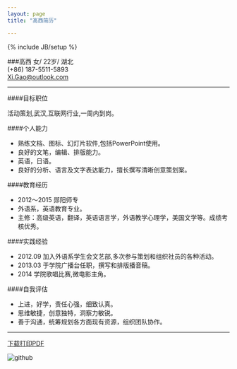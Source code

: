 ```yaml
---
layout: page
title: "高西简历"

---
```

{% include JB/setup %}

###高西
女/ 22岁/ 湖北 		<!--照片 浅色 阳光 简约的-->  
(+86) 187-5511-5893  
<Xi.Gao@outlook.com>

---

####目标职位
<!--http://www.lagou.com/jobs/636229.html?source=pl-->活动策划,武汉,互联网行业,一周内到岗。

####个人能力
* 熟练文档、图标、幻灯片软件,包括PowerPoint使用。
* 良好的文笔，编辑、排版能力。
* 英语，日语。
* 良好的分析、语言及文字表达能力，擅长撰写清晰创意策划案。
<!--其他类似 有助于文案的技能-->

####教育经历
* 2012～2015 郧阳师专 
* 外语系，英语教育专业。
* 主修：高级英语，翻译，英语语言学，外语教学心理学，美国文学等。成绩考核优秀。

####实践经验
* 2012.09 加入外语系学生会文艺部,多次参与策划和组织社员的各种活动。 <!-- 两条 具体化 突出   列举有过哪些活动   人数 时间   难点  取得的成果 例如 “其中，五四青年节的 组织x人参与” -->
* 2013.03 于学院广播台任职，撰写和排版播音稿。  <!-- 这里列举两个主题   体现文笔能力 重点体现文案能力   文字  章节结构-->
* 2014 学院歌唱比赛,微电影主角。     <!-- 体现受欢迎 关注程度 -->


####自我评估
* 上进，好学，责任心强，细致认真。
* 思维敏捷，创意独特，洞察力敏锐。
* 善于沟通，统筹规划各方面现有资源，组织团队协作。

---


[下载打印PDF](https://raw.githubusercontent.com/DingSoung/dingsoung.github.com/master/DingSoung/GXCV.pdf)

![github](https://raw.githubusercontent.com/DingSoung/dingsoung.github.com/master/DingSoung/GXCV.png)





<!--#####爱好-->
<!--#####实习-->
